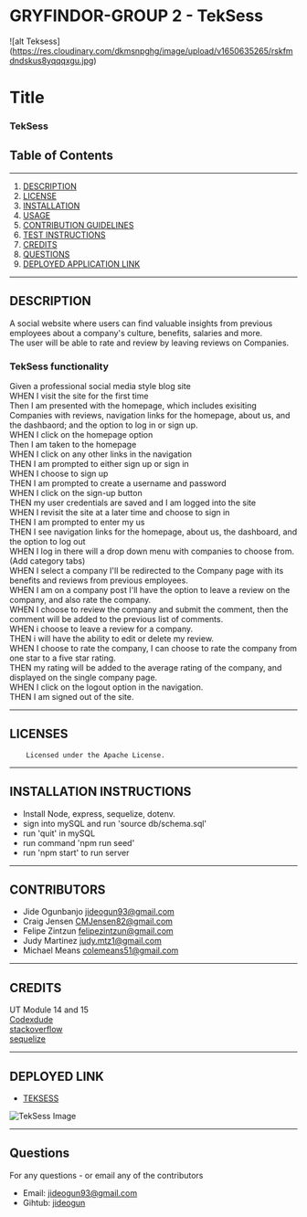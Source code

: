 # GRYFINDOR-GROUP 2 - TekSess
![alt Teksess] (https://res.cloudinary.com/dkmsnpghg/image/upload/v1650635265/rskfmdndskus8yqqqxgu.jpg)
# Title
### TekSess
## Table of Contents
---
1. [DESCRIPTION](#description)
2. [LICENSE](#licenses)
3. [INSTALLATION](#installation-instructions)
4. [USAGE](#usage-information)
5. [CONTRIBUTION GUIDELINES](#contribution-guidelines)
6. [TEST INSTRUCTIONS](#test-instructions)
7. [CREDITS](#credits)
8. [QUESTIONS](#questions)
9. [DEPLOYED APPLICATION LINK](#deployed-link)
---
 ## DESCRIPTION
A social website where users can find valuable insights from previous employees about a company's culture, benefits, salaries and more. <br>
The user will be able to rate and review by leaving reviews on Companies.
 

   ### TekSess functionality
Given a professional social media style blog site <br>
WHEN I visit the site for the first time <br>
Then I am presented with the homepage, which includes exisiting Companies with reviews,
navigation links for the homepage, about us, and the dashbaord; and the option to log in or sign up. <br>
WHEN I click on the homepage option  <br>
Then I am taken to the homepage  <br>
WHEN I click on any other links in the navigation  <br>
THEN I am prompted to either sign up or sign in  <br>
WHEN I choose to sign up <br>
THEN I am prompted to create a username and password <br>
WHEN I click on the sign-up button <br>
THEN my user credentials are saved and I am logged into the site <br>
WHEN I revisit the site at a later time and choose to sign in <br>
THEN I am prompted to enter my us <br>
THEN I see navigation links for the homepage, about us,  the dashboard, and the option to log out <br>
WHEN I log in there will a drop down menu with companies to choose from. (Add category tabs) <br>
WHEN I select a company I'll be redirected to the Company page with its benefits and reviews from previous employees. <br>
WHEN I am on a company post I'll have the option to leave a review on the company, and also rate the company.  <br>
WHEN I choose to review the company and submit the comment, then the comment will be added to the previous list of comments. <br>
WHEN i choose to leave a review for a company. <br>
THEN i will have the ability to edit or delete my review. <br>
WHEN I choose to rate the company, I can choose to rate the company from one star to a five star rating. <br>
THEN my rating will be added to the average rating of the company, and displayed on  the single company page.  <br>
WHEN I click on the logout option in the navigation.  <br>
THEN I am signed out of the site.  <br>

 ---
 ## LICENSES
        Licensed under the Apache License.
 ---
 ## INSTALLATION INSTRUCTIONS
 
 - Install Node, express, sequelize, dotenv.
 - sign into mySQL and run 'source db/schema.sql'
 - run 'quit' in mySQL
 - run command 'npm run seed'
 - run 'npm start' to run server

 ---
 ## CONTRIBUTORS
 - Jide Ogunbanjo  [jideogun93@gmail.com](mailto:jideogun93@gmail.com)
 - Craig Jensen    [CMJensen82@gmail.com](mailto:CMJensen82@gmail.com)
 - Felipe Zintzun  [felipezintzun@gmail.com](mailto:felipezintzun@gmail.com)
 - Judy Martinez   [judy.mtz1@gmail.com](mailto:judy.mtz1@gmail.com)
 - Michael Means   [colemeans51@gmail.com](mailto:colemeans51@gmail.com)

        
 ---

## CREDITS
   UT Module 14 and 15  <br>
   [Codexdude](https://www.youtube.com/watch?v=zDHC4r5eCdY) <br>
   [stackoverflow](https://stackoverflow.com/) <br>
   [sequelize](https://sequelize.org/master/manual/model-basics.html)

---

## DEPLOYED LINK
- [TEKSESS](https://teksess.herokuapp.com/)

![TekSess Image](public\images\teksessimage.jpg)
   
---
## Questions
For any questions - or email any of the contributors 
- Email: [jideogun93@gmail.com](mailto:jideogun93@gmail.com)
- Gihtub: [jideogun](https://github.com/jideogun)
